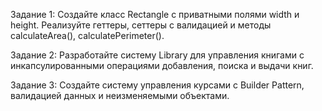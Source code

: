 Задание 1: Создайте класс Rectangle с приватными полями width и height. Реализуйте геттеры, сеттеры с валидацией и методы calculateArea(), calculatePerimeter().

Задание 2: Разработайте систему Library для управления книгами с инкапсулированными операциями добавления, поиска и выдачи книг.

Задание 3: Создайте систему управления курсами с Builder Pattern, валидацией данных и неизменяемыми объектами.